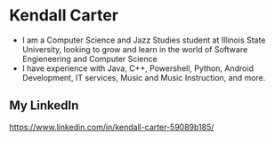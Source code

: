 # Kendall Carter
 
 

- I am a Computer Science and Jazz Studies student at Illinois State University, looking to grow and learn in the world of Software Engieneering and Computer Science
- I have experience with Java, C++, Powershell, Python, Android Development, IT services, Music and Music Instruction, and more.

                                                                                    
## My LinkedIn
https://www.linkedin.com/in/kendall-carter-59089b185/  

